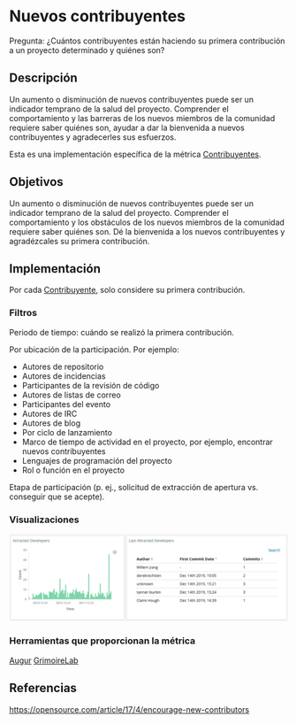 # Nuevos contribuyentes

Pregunta: ¿Cuántos contribuyentes están haciendo su primera contribución a un proyecto determinado y quiénes son?

## Descripción
Un aumento o disminución de nuevos contribuyentes puede ser un indicador temprano de la salud del proyecto. Comprender el comportamiento y las barreras de los nuevos miembros de la comunidad requiere saber quiénes son, ayudar a dar la bienvenida a nuevos contribuyentes y agradecerles sus esfuerzos.

Esta es una implementación específica de la métrica [Contribuyentes](https://chaoss.community/metric-contributors/).


## Objetivos
Un aumento o disminución de nuevos contribuyentes puede ser un indicador temprano de la salud del proyecto. Comprender el comportamiento y los obstáculos de los nuevos miembros de la comunidad requiere saber quiénes son. Dé la bienvenida a los nuevos contribuyentes y agradézcales su primera contribución.


## Implementación
Por cada [Contribuyente](https://chaoss.community/metric-contributors/), solo considere su primera contribución.


### Filtros
Periodo de tiempo: cuándo se realizó la primera contribución.

Por ubicación de la participación. Por ejemplo:
* Autores de repositorio
* Autores de incidencias
* Participantes de la revisión de código
* Autores de listas de correo
* Participantes del evento
* Autores de IRC
* Autores de blog
* Por ciclo de lanzamiento
* Marco de tiempo de actividad en el proyecto, por ejemplo, encontrar nuevos contribuyentes
* Lenguajes de programación del proyecto
* Rol o función en el proyecto

Etapa de participación (p. ej., solicitud de extracción de apertura vs. conseguir que se acepte).


### Visualizaciones

![Visualización de nuevos contribuyentes de GrimoireLab](images/new-contributors_1.png)

### Herramientas que proporcionan la métrica
[Augur](http://augur.osshealth.io/api_docs/#api-Evolution-New_Contributors_Repo_) [GrimoireLab](https://chaoss.github.io/grimoirelab-sigils/panels/git-demographics/)


## Referencias
https://opensource.com/article/17/4/encourage-new-contributors
